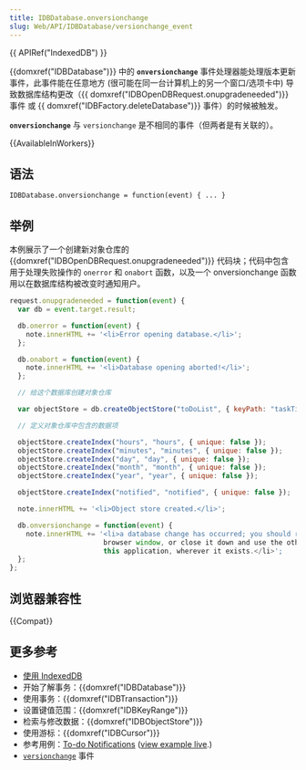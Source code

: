 ```yaml
---
title: IDBDatabase.onversionchange
slug: Web/API/IDBDatabase/versionchange_event
---
```


{{ APIRef("IndexedDB") }}

{{domxref("IDBDatabase")}} 中的 **`onversionchange`** 事件处理器能处理版本更新事件，此事件能在任意地方 (很可能在同一台计算机上的另一个窗口/选项卡中) 导致数据库结构更改（{{ domxref("IDBOpenDBRequest.onupgradeneeded")}} 事件 或 {{ domxref("IDBFactory.deleteDatabase")}} 事件）的时候被触发。

**`onversionchange`** 与 `versionchange` 是不相同的事件（但两者是有关联的）。

{{AvailableInWorkers}}

## 语法

```
IDBDatabase.onversionchange = function(event) { ... }
```

## 举例

本例展示了一个创建新对象仓库的 {{domxref("IDBOpenDBRequest.onupgradeneeded")}} 代码块；代码中包含用于处理失败操作的 `onerror` 和 `onabort` 函数，以及一个 onversionchange 函数用以在数据库结构被改变时通知用户。

```js
request.onupgradeneeded = function(event) {
  var db = event.target.result;

  db.onerror = function(event) {
    note.innerHTML += '<li>Error opening database.</li>';
  };

  db.onabort = function(event) {
    note.innerHTML += '<li>Database opening aborted!</li>';
  };

  // 给这个数据库创建对象仓库

  var objectStore = db.createObjectStore("toDoList", { keyPath: "taskTitle" });

  // 定义对象仓库中包含的数据项

  objectStore.createIndex("hours", "hours", { unique: false });
  objectStore.createIndex("minutes", "minutes", { unique: false });
  objectStore.createIndex("day", "day", { unique: false });
  objectStore.createIndex("month", "month", { unique: false });
  objectStore.createIndex("year", "year", { unique: false });

  objectStore.createIndex("notified", "notified", { unique: false });

  note.innerHTML += '<li>Object store created.</li>';

  db.onversionchange = function(event) {
    note.innerHTML += '<li>a database change has occurred; you should refresh this
                       browser window, or close it down and use the other open version of
                       this application, wherever it exists.</li>';
  };
};
```

## 浏览器兼容性

{{Compat}}

## 更多参考

- [使用 IndexedDB](/zh-CN/docs/Web/API/IndexedDB_API/Using_IndexedDB)
- 开始了解事务：{{domxref("IDBDatabase")}}
- 使用事务：{{domxref("IDBTransaction")}}
- 设置键值范围：{{domxref("IDBKeyRange")}}
- 检索与修改数据：{{domxref("IDBObjectStore")}}
- 使用游标：{{domxref("IDBCursor")}}
- 参考用例：[To-do Notifications](https://github.com/mdn/dom-examples/tree/main/to-do-notifications) ([view example live](https://mdn.github.io/dom-examples/to-do-notifications/).)
- [`versionchange`](/zh-CN/docs/Web/API/IDBDatabase/versionchange_event) 事件
